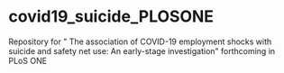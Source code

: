 # covid19_suicide_PLOSONE
 Repository for " The association of COVID-19 employment shocks with suicide and safety net use: An early-stage investigation" forthcoming in PLoS ONE

